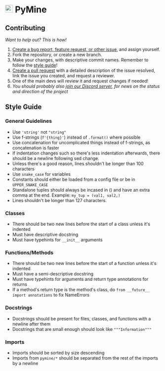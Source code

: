 # <img src="https://i.imgur.com/hXiemtm.png" height=25> PyMine
## Contributing
*Want to help out? This is how!*

1. [Create a bug report, feature request, or other issue](https://github.com/py-mine/PyMine/issues), and assign yourself.
2. Fork the repository, or create a new branch.
3. Make your changes, with descriptive commit names. Remember to follow the [style guide](#style-guide)!
4. [Create a pull request](https://github.com/py-mine/PyMine/pulls) with a detailed description of the issue resolved, link the issue you created, and request a reviewer.
5. One of the main devs will review it and request changes if needed!
6. *You should probably also [join our Discord server](discord.gg/dHjv7DJgb2), for news on the status and direction of the project*

## Style Guide
### General Guidelines
* Use `'string'` not `"string"`
* Use f-strings (`f'{thing}'`) instead of `.format()` where possible
* Use concatenation for uncomplicated things instead of f-strings, as concatenation is faster
* If indentation changes such so there's less indentation afterwards, there should be a newline following sed change.
* Unless there's a good reason, lines shouldn't be longer than 100 characters
* Use `snake_case` for variables
* Constants should either be loaded from a config file or be in `UPPER_SNAKE_CASE`
* Standalone tuples should always be incased in () and have an extra comma at the end. Example: `my_tup = (val1, val2,)`
* Lines shouldn't be longer than 127 characters.

### Classes
* There should be two new lines before the start of a class unless it's indented
* Must have descriptive docstring
* Must have typehints for `__init__` arguments

### Functions/Methods
* There should be two new lines before the start of a function unless it's indented
* Must have a semi-descriptive docstring
* Must have typehints for arguments and return type annotations for returns
* If a method's return type is the method's class, do `from __future__ import annotations` to fix NameErrors

### Docstrings
* Docstrings should be present for files, classes, and functions with a newline after them
* Docstrings that are small enough should look like `"""Information"""`

### Imports
* Imports should be sorted by size descending
* Imports from `pymine/*` should be separated from the rest of the imports by a newline
